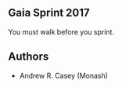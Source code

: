 Gaia Sprint 2017
----------------
You must walk before you sprint.


Authors
-------
- Andrew R. Casey (Monash)
